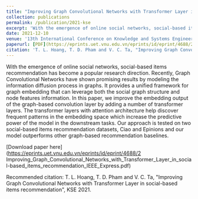 ```yaml
---
title: "Improving Graph Convolutional Networks with Transformer Layer in social-based items recommendation"
collection: publications
permalink: /publication/2021-kse
excerpt: 'With the emergence of online social networks, social-based items recommendation has become a popular research direction. Recently, Graph Convolutional Networks have shown promising results by modeling the information diffusion process in graphs. It provides a unified framework for graph embedding that can leverage both the social graph structure and node features information. In this paper, we improve the embedding output of the graph-based convolution layer by adding a number of transformer layers. The transformer layers with attention architecture help discover frequent patterns in the embedding space which increase the predictive power of the model in the downstream tasks. Our approach is tested on two social-based items recommendation datasets, Ciao and Epinions and our model outperforms other graph-based recommendation baselines.'
date: 2021-12-10
venue: '13th International Conference on Knowledge and Systems Engineering (KSE)'
paperurl: [PDF](https://eprints.uet.vnu.edu.vn/eprints/id/eprint/4688/2/Improving_Graph_Convolutional_Networks_with_Transformer_Layer_in_social-based_items_recommendation_IEEE_Express.pdf)
citation: 'T. L. Hoang, T. D. Pham and V. C. Ta, "Improving Graph Convolutional Networks with Transformer Layer in social-based items recommendation", KSE 2021.'
---
```

With the emergence of online social networks, social-based items recommendation has become a popular research direction. Recently, Graph Convolutional Networks have shown promising results by modeling the information diffusion process in graphs. It provides a unified framework for graph embedding that can leverage both the social graph structure and node features information. In this paper, we improve the embedding output of the graph-based convolution layer by adding a number of transformer layers. The transformer layers with attention architecture help discover frequent patterns in the embedding space which increase the predictive power of the model in the downstream tasks. Our approach is tested on two social-based items recommendation datasets, Ciao and Epinions and our model outperforms other graph-based recommendation baselines.

[Download paper here](https://eprints.uet.vnu.edu.vn/eprints/id/eprint/4688/2 Improving_Graph_Convolutional_Networks_with_Transformer_Layer_in_social-based_items_recommendation_IEEE_Express.pdf)

Recommended citation: T. L. Hoang, T. D. Pham and V. C. Ta, "Improving Graph Convolutional Networks with Transformer Layer in social-based items recommendation", KSE 2021.